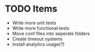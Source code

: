 # TODO Items

* Write more unit tests
* Write more functional tests
* Move conf files into seperate folders
* Create timeout systems
* Install analytics usage(?)
